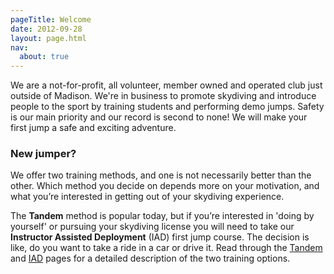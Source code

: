 ```yaml
---
pageTitle: Welcome
date: 2012-09-28
layout: page.html
nav:
  about: true
---
```


We are a not-for-profit, all volunteer, member owned and operated club just outside of Madison. We're in business to promote skydiving and introduce people to the sport by training students and performing demo jumps. Safety is our main priority and our record is second to none! We will make your first jump a safe and exciting adventure.

### New jumper?

We offer two training methods, and one is not necessarily better than the other. Which method you decide on depends more on your motivation, and what you’re interested in getting out of your skydiving experience.

The **Tandem** method is popular today, but if you’re interested in 'doing by yourself' or pursuing your skydiving license you will need to take our **Instructor Assisted Deployment** (IAD) first jump course. The decision is like, do you want to take a ride in a car or drive it. Read through the [Tandem](../tandem) and [IAD](../instructor-aided-deployment) pages for a detailed description of the two training options.
